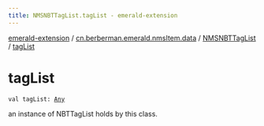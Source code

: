 ```yaml
---
title: NMSNBTTagList.tagList - emerald-extension
---
```


[emerald-extension](../../index.html) / [cn.berberman.emerald.nmsItem.data](../index.html) / [NMSNBTTagList](index.html) / [tagList](.)

# tagList

`val tagList: `[`Any`](https://kotlinlang.org/api/latest/jvm/stdlib/kotlin/-any/index.html)

an instance of NBTTagList holds by this class.

